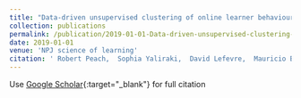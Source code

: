 ```yaml
---
title: "Data-driven unsupervised clustering of online learner behaviour"
collection: publications
permalink: /publication/2019-01-01-Data-driven-unsupervised-clustering-of-online-learner-behaviour
date: 2019-01-01
venue: 'NPJ science of learning'
citation: ' Robert Peach,  Sophia Yaliraki,  David Lefevre,  Mauricio Barahona, &quot;Data-driven unsupervised clustering of online learner behaviour.&quot; NPJ science of learning, 2019.'
---
```

Use [Google Scholar](https://scholar.google.com/scholar?q=Data+driven+unsupervised+clustering+of+online+learner+behaviour){:target="_blank"} for full citation